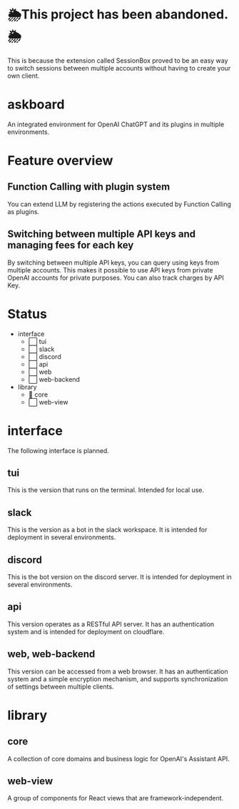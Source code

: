 # 🌦️This project has been abandoned.🌦️

This is because the extension called SessionBox proved to be an easy way to switch sessions between multiple accounts without having to create your own client.

# askboard

An integrated environment for OpenAI ChatGPT and its plugins in multiple environments.

# Feature overview

## Function Calling with plugin system

You can extend LLM by registering the actions executed by Function Calling as plugins.

## Switching between multiple API keys and managing fees for each key

By switching between multiple API keys, you can query using keys from multiple accounts.
This makes it possible to use API keys from private OpenAI accounts for private purposes.
You can also track charges by API Key.

# Status

- interface
  - ⬜ tui
  - ⬜ slack
  - ⬜ discord
  - ⬜ api
  - ⬜ web
  - ⬜ web-backend
- library
  - 🔄 core
  - ⬜ web-view

# interface

The following interface is planned.

## tui

This is the version that runs on the terminal.
Intended for local use.

## slack

This is the version as a bot in the slack workspace.
It is intended for deployment in several environments.

## discord

This is the bot version on the discord server.
It is intended for deployment in several environments.

## api

This version operates as a RESTful API server.
It has an authentication system and is intended for deployment on cloudflare.

## web, web-backend

This version can be accessed from a web browser.
It has an authentication system and a simple encryption mechanism, and supports synchronization of settings between multiple clients.

# library

## core

A collection of core domains and business logic for OpenAI's Assistant API.

## web-view

A group of components for React views that are framework-independent.
